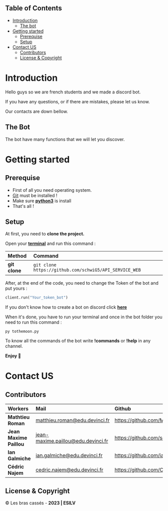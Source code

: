 ## Table of Contents

- [Introduction](#introduction)
    - [The bot](#the-bot)
- [Getting started](#getting-started)
    - [Prerequise](#prerequise)
    - [Setup](#setup)
- [Contact US](#contact-us)
    - [Contributors](#contributors)
    - [License & Copyright](#license--copyright)

# Introduction 

Hello guys so we are french students and we made a discord bot.

If you have any questions, or if there are mistakes, please let us know.

Our contacts are down bellow.

## The Bot 

The bot have many functions that we will let you discover.

# Getting started 

## Prerequise

- First of all you need operating system.
- [Git](https://doc.ubuntu-fr.org/git) must be installed ! 
- Make sure [**python3**](https://www.python.org/downloads/) is install 
- That's all ! 

## Setup 

At first, you need to __clone the project.__

Open your [**terminal**](https://doc.ubuntu-fr.org/terminal) and run this command : 

| Method         | Command                                                                                           |
|:---------------|:--------------------------------------------------------------------------------------------------|
| **git clone**  | `git clone https://github.com/schwiG5/API_SERVICE_WEB`                                              | 


After, at the end of the code, you need to change the Token of the bot and put yours :

```py
client.run("Your_token_bot")
```

If you don't know how to create a bot on discord click [**here**](https://discordpy.readthedocs.io/en/stable/discord.html)

When it's done, you have to run your terminal and once in the bot folder you need to run this command : 

`py tothemoon.py`

To know all the commands of the bot write **!commands** or **!help** in any channel.

**Enjoy 🎉**


# Contact US 

## Contributors

| Workers                 | Mail                                     | Github                                                 |
|:------------------------|:-----------------------------------------|:-------------------------------------------------------|
| **Mathtieu Roman**      | <matthieu.roman@edu.devinci.fr>          | <https://github.com/McFly4>                            |
| **Jean Maxime Paillou** | <jean-maxime.paillou@edu.devinci.fr>     | <https://github.com/schwiG5>                           |
| **Ian Galmiche**        | <ian.galmiche@edu.devinci.fr>            | <https://github.com/iangalmiche12>                     |
| **Cédric Najem**        | <cedric.najem@edu.devinci.fr>            | <https://github.com/CedricNajem>                       |



## License & Copyright 

© Les bras cassés - **2023 | ESILV**
